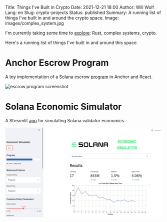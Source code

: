 Title: Things I've Built in Crypto
Date: 2021-12-21 18:00
Author: Will Wolf
Lang: en
Slug: crypto-projects
Status: published
Summary: A running list of things I've built in and around the crypto space.
Image: images/complex_system.jpg

I'm currently taking some time to [explore]({filename}/life/exploring-crypto.md): Rust, complex systems, crypto.

Here's a running list of things I've built in and around this space.

# Anchor Escrow Program

A toy implementation of a Solana escrow [program](https://anchor-escrow-program.netlify.app/) in Anchor and React.

![escrow program screenshot](https://anchor-escrow-program.netlify.app/card_image.png)

# Solana Economic Simulator

A Streamlit [app](https://share.streamlit.io/cavaunpeu/solana-economics/main/app/main.py) for simulating Solana validator economics

![solana economics simulation screenshot](https://raw.githubusercontent.com/cavaunpeu/solana-economics/main/screenshot.png)
